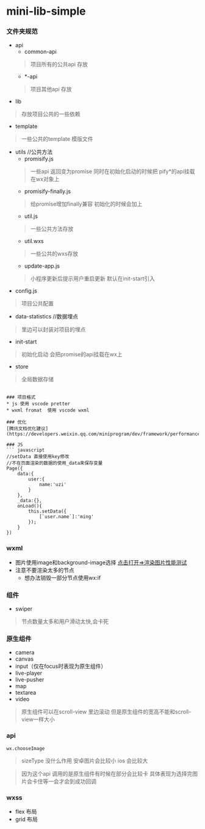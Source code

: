 # mini-lib-simple

### 文件夹规范

* api 
   * common-api  
    >项目所有的公共api 存放
   * *-api 
    >项目其他api 存放
* lib 
>存放项目公共的一些依赖
* template 
>一些公共的template 模版文件
* utils //公共方法
  * promisify.js
   >一些api 返回变为promise 同时在初始化启动的时候把 
   >pify*的api挂载在wx对象上
  * promisify-finally.js
   > 给promise增加finally兼容 初始化的时候会加上
  * util.js
   > 一些公共方法存放
  * util.wxs
   > 一些公共的wxs存放
  * update-app.js
   >小程序更新后提示用户重启更新 默认在init-start引入
* config.js 
>项目公共配置
* data-statistics //数据埋点 
>里边可以封装对项目的埋点
* init-start 
>初始化启动 会把promise的api挂载在wx上
* store 
>全局数据存储
```

### 项目格式
* js 使用 vscode pretter
* wxml fromat  使用 vscode wxml

### 优化
[腾讯文档优化建议](https://developers.weixin.qq.com/miniprogram/dev/framework/performance/tips.html)

### JS
``` javascript
//setData 直接使用key修改
//不在页面渲染的数据的使用_data来保存变量
Page({
    data:{
        user:{
            name:'uzi'
        }
    },
    _data:{},
    onLoad(){
        this.setData({
            [`user.name`]:'ming'
        });
    }
})
```
### wxml

* 图片使用image和background-image选择 [点击打开=>渲染图片性能测试](https://developers.weixin.qq.com/s/QAQUO9mf748u)
* 注意不要渲染太多的节点
  * 想办法销毁一部分节点使用wx:if

### 组件

* swiper
> 节点数量太多和用户滑动太快,会卡死

### 原生组件

* camera
* canvas
* input（仅在focus时表现为原生组件）
* live-player
* live-pusher
* map
* textarea
* video
>原生组件可以在scroll-view 里边滚动 但是原生组件的宽高不能和scroll-view一样大小
### api

```
wx.chooseImage 
```
> sizeType 没什么作用  安卓图片会比较小  ios 会比较大

> 因为这个api 调用的是原生组件有时候在部分会比较卡 具体表现为选择完图片会卡住等一会才会到成功回调

### wxss

* flex 布局
* grid 布局





